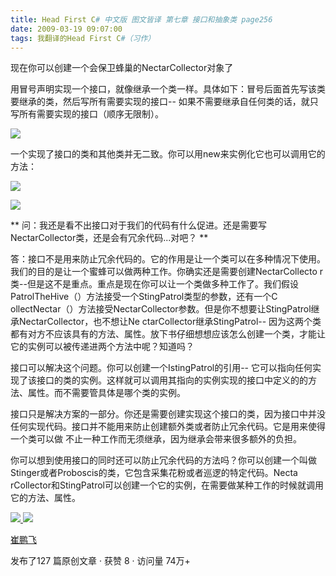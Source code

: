 ```yaml
---
title: Head First C# 中文版 图文皆译 第七章 接口和抽象类 page256
date: 2009-03-19 09:07:00
tags: 我翻译的Head First C#（习作）
---
```

现在你可以创建一个会保卫蜂巢的NectarCollector对象了

  

用冒号声明实现一个接口，就像继承一个类一样。具体如下：冒号后面首先写该类要继承的类，然后写所有需要实现的接口--
如果不需要继承自任何类的话，就只写所有需要实现的接口（顺序无限制）。

  

![](https://p-blog.csdn.net/images/p_blog_csdn_net/cuipengfei1/EntryImages/20090319/2009-03-19_08-28-10.jpg)

一个实现了接口的类和其他类并无二致。你可以用new来实例化它也可以调用它的方法：

  

![](https://p-blog.csdn.net/images/p_blog_csdn_net/cuipengfei1/EntryImages/20090319/2009-03-19_08-41-47.jpg)

![](https://p-blog.csdn.net/images/p_blog_csdn_net/cuipengfei1/EntryImages/20090319/2009-03-19_08-42-10.jpg)

** 问：我还是看不出接口对于我们的代码有什么促进。还是需要写NectarCollector类，还是会有冗余代码...对吧？  **

  

答：接口不是用来防止冗余代码的。它的作用是让一个类可以在多种情况下使用。我们的目的是让一个蜜蜂可以做两种工作。你确实还是需要创建NectarCollecto
r类--但是这不是重点。重点是现在你可以让一个类做多种工作了。我们假设PatrolTheHive（）方法接受一个StingPatrol类型的参数，还有一个C
ollectNectar（）方法接受NectarCollector参数。但是你不想要让StingPatrol继承NectarCollector，也不想让Ne
ctarCollector继承StingPatrol--
因为这两个类都有对方不应该具有的方法、属性。放下书仔细想想应该怎么创建一个类，才能让它的实例可以被传递进两个方法中呢？知道吗？

  

接口可以解决这个问题。你可以创建一个IstingPatrol的引用--
它可以指向任何实现了该接口的类的实例。这样就可以调用其指向的实例实现的接口中定义的的方法、属性。而不需要管具体是哪个类的实例。

接口只是解决方案的一部分。你还是需要创建实现这个接口的类，因为接口中并没任何实现代码。接口并不能用来防止创建额外类或者防止冗余代码。它是用来使得一个类可以做
不止一种工作而无须继承，因为继承会带来很多额外的负担。

  

你可以想到使用接口的同时还可以防止冗余代码的方法吗？你可以创建一个叫做Stinger或者Proboscis的类，它包含采集花粉或者巡逻的特定代码。Necta
rCollector和StingPatrol可以创建一个它的实例，在需要做某种工作的时候就调用它的方法、属性。



[ ![](https://profile.csdnimg.cn/5/2/5/3_cuipengfei1)
![](https://g.csdnimg.cn/static/user-reg-year/1x/11.png)
](https://blog.csdn.net/cuipengfei1)

[ 崔鹏飞 ](https://blog.csdn.net/cuipengfei1)

发布了127 篇原创文章  ·  获赞 8  ·  访问量 74万+

